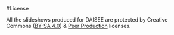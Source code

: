 #License

All the slideshows produced for DAISEE are protected by Creative Commons ([BY-SA 4.0](https://creativecommons.org/licenses/by-sa/4.0/)) & [Peer Production](http://wiki.p2pfoundation.net/Peer_Production_License) licenses.

